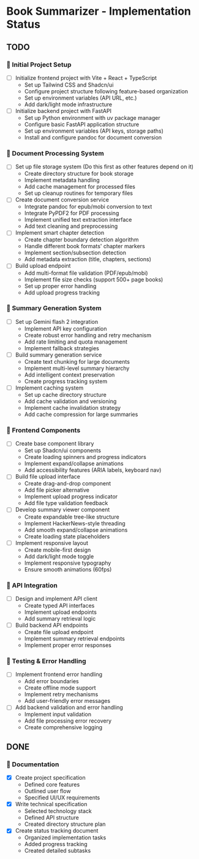 # Book Summarizer - Implementation Status

## TODO

### 🎯 Initial Project Setup

- [ ] Initialize frontend project with Vite + React + TypeScript
  - Set up Tailwind CSS and Shadcn/ui
  - Configure project structure following feature-based organization
  - Set up environment variables (API URL, etc.)
  - Add dark/light mode infrastructure
- [ ] Initialize backend project with FastAPI
  - Set up Python environment with uv package manager
  - Configure basic FastAPI application structure
  - Set up environment variables (API keys, storage paths)
  - Install and configure pandoc for document conversion

### 📑 Document Processing System

- [ ] Set up file storage system (Do this first as other features depend on it)
  - Create directory structure for book storage
  - Implement metadata handling
  - Add cache management for processed files
  - Set up cleanup routines for temporary files
- [ ] Create document conversion service
  - Integrate pandoc for epub/mobi conversion to text
  - Integrate PyPDF2 for PDF processing
  - Implement unified text extraction interface
  - Add text cleaning and preprocessing
- [ ] Implement smart chapter detection
  - Create chapter boundary detection algorithm
  - Handle different book formats' chapter markers
  - Implement section/subsection detection
  - Add metadata extraction (title, chapters, sections)
- [ ] Build upload endpoint
  - Add multi-format file validation (PDF/epub/mobi)
  - Implement file size checks (support 500+ page books)
  - Set up proper error handling
  - Add upload progress tracking

### 🤖 Summary Generation System

- [ ] Set up Gemini flash 2 integration
  - Implement API key configuration
  - Create robust error handling and retry mechanism
  - Add rate limiting and quota management
  - Implement fallback strategies
- [ ] Build summary generation service
  - Create text chunking for large documents
  - Implement multi-level summary hierarchy
  - Add intelligent context preservation
  - Create progress tracking system
- [ ] Implement caching system
  - Set up cache directory structure
  - Add cache validation and versioning
  - Implement cache invalidation strategy
  - Add cache compression for large summaries

### 🎨 Frontend Components

- [ ] Create base component library
  - Set up Shadcn/ui components
  - Create loading spinners and progress indicators
  - Implement expand/collapse animations
  - Add accessibility features (ARIA labels, keyboard nav)
- [ ] Build file upload interface
  - Create drag-and-drop component
  - Add file picker alternative
  - Implement upload progress indicator
  - Add file type validation feedback
- [ ] Develop summary viewer component
  - Create expandable tree-like structure
  - Implement HackerNews-style threading
  - Add smooth expand/collapse animations
  - Create loading state placeholders
- [ ] Implement responsive layout
  - Create mobile-first design
  - Add dark/light mode toggle
  - Implement responsive typography
  - Ensure smooth animations (60fps)

### 🔄 API Integration

- [ ] Design and implement API client
  - Create typed API interfaces
  - Implement upload endpoints
  - Add summary retrieval logic
- [ ] Build backend API endpoints
  - Create file upload endpoint
  - Implement summary retrieval endpoints
  - Implement proper error responses

### 🧪 Testing & Error Handling

- [ ] Implement frontend error handling
  - Add error boundaries
  - Create offline mode support
  - Implement retry mechanisms
  - Add user-friendly error messages
- [ ] Add backend validation and error handling
  - Implement input validation
  - Add file processing error recovery
  - Create comprehensive logging

## DONE

### 📝 Documentation

- [x] Create project specification
  - Defined core features
  - Outlined user flow
  - Specified UI/UX requirements
- [x] Write technical specification
  - Selected technology stack
  - Defined API structure
  - Created directory structure plan
- [x] Create status tracking document
  - Organized implementation tasks
  - Added progress tracking
  - Created detailed subtasks
